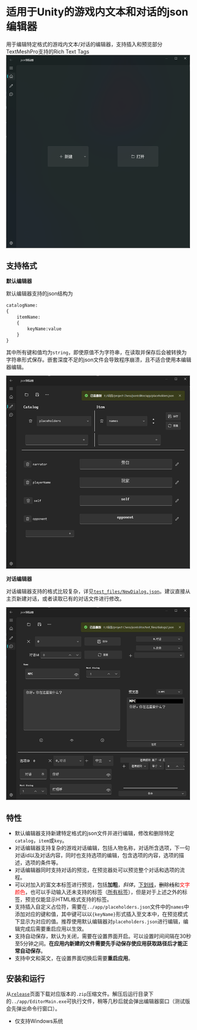 # **适用于Unity的游戏内文本和对话的json编辑器**


用于编辑特定格式的游戏内文本/对话的编辑器，支持插入和预览部分TextMeshPro支持的Rich Text Tags
<img src="screenshots/home_ch.png" alt="Screenshot" width="500">
## 支持格式

**默认编辑器** 

默认编辑器支持的json结构为
```
catalogName:
{
    itemName:
    {
        keyName:value
    }
}
```
其中所有键和值均为`string`，即使原值不为字符串，在读取并保存后会被转换为字符串形式保存。嵌套深度不足的json文件会导致程序崩溃，且不适合使用本编辑器编辑。


<img src="screenshots/default_ch.png" alt="Screenshot" width="500">

**对话编辑器** 

对话编辑器支持的格式比较复杂，详见[`test_files/NewDialog.json`](https://github.com/zdfjfd/jsonEditor/blob/dev/test_files/NewDialogs.json)。建议直接从主页新建对话，或者读取已有的对话文件进行修改。


<img src="screenshots/dialog_ch.png" alt="Screenshot" width="500">

## 特性

- 默认编辑器支持新建特定格式的json文件并进行编辑，修改和删除特定`catalog`，`item`或`key`。
- 对话编辑器支持复杂的游戏对话编辑，包括人物名称，对话所含选项，下一句对话id以及对话内容，同时也支持选项的编辑，包含选项的内容，选项的描述，选项的条件等。
- 对话编辑器同时支持对话的预览，在预览器处可以预览整个对话和选项的流程。
- 可以对加入的富文本标签进行预览，包括**加粗**，*斜体*，<u>下划线</u>，~~删除线~~和<span style="color: red;">文字颜色</span>，也可以手动输入还未支持的标签（[所有标签](https://docs.unity3d.com/Packages/com.unity.textmeshpro@4.0/manual/RichTextSupportedTags.html)），但是对于上述之外的标签，预览仅能显示HTML格式支持的标签。
- 支持插入自定义占位符，需要在`../app/placeholders.json`文件中的`names`中添加对应的键和值，其中键可以以`{keyName}`形式插入至文本中，在预览模式下显示为对应的值。推荐使用默认编辑器对`placeholders.json`进行编辑，编辑完成后需要重启应用以生效。
- 支持自动保存，默认为关闭，需要在设置界面开启。可以设置时间间隔在30秒至5分钟之间。**在应用内新建的文件需要先手动保存使应用获取路径后才能正常自动保存**。
- 支持中文和英文，在设置界面切换后需要**重启应用**。

## 安装和运行
从[`release`](https://github.com/zdfjfd/jsonEditor/releases)页面下载对应版本的`.zip`压缩文件。解压后运行目录下的`../app/EditorMain.exe`可执行文件，稍等几秒后就会弹出编辑器窗口（测试版会先弹出命令行窗口）。

- 仅支持Windows系统

